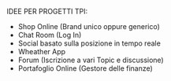 IDEE PER PROGETTI TPI:
- Shop Online (Brand unico oppure generico)
- Chat Room (Log In)
- Social basato sulla posizione in tempo reale
- Wheather App
- Forum (Iscrizione a vari Topic e discussione)
- Portafoglio Online (Gestore delle finanze)
